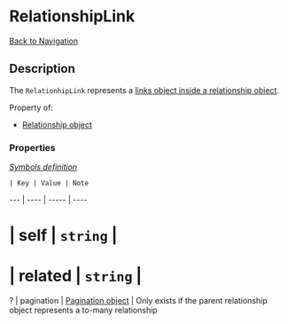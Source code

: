 # RelationshipLink
[Back to Navigation](README.md)

## Description

The `RelationhipLink` represents a [links object inside a relationship object](http://jsonapi.org/format/#document-resource-object-relationships).

Property of:
- [Relationship object](objects-relationship.md)

### Properties

_[Symbols definition](objects-introduction.md#symbols)_

    | Key | Value | Note
--- | ---- | ----- | ----
# | self | `string` |
# | related | `string` |
? | pagination | [Pagination object](objects-pagination.md) | Only exists if the parent relationship object represents a to-many relationship
